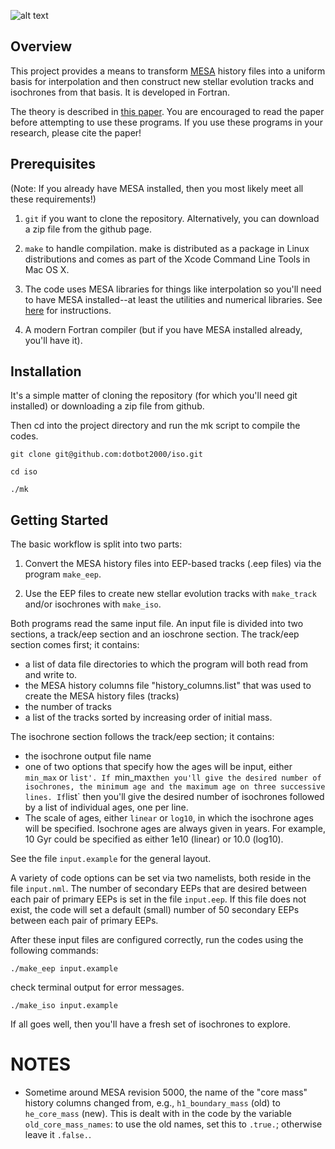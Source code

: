 ![alt text](https://github.com/dotbot2000/iso/blob/master/plots/iso.png)

## Overview

This project provides a means to transform [MESA](http://mesa.sourceforge.net) history files into a uniform basis for interpolation and then construct new stellar evolution tracks and isochrones from that basis. It is developed in Fortran.

The theory is described in [this paper](http://stacks.iop.org/0067-0049/222/8).  You are encouraged to read the paper before attempting to use these programs. If you use these programs in your research, please cite the paper!

## Prerequisites

(Note: If you already have MESA installed, then you most likely meet all these requirements!)

1. `git` if you want to clone the repository.  Alternatively, you can download a zip file from the github page.

2. `make` to handle compilation.  make is distributed as a package in Linux distributions and comes as part of the Xcode Command Line Tools in Mac OS X.

3. The code uses MESA libraries for things like interpolation so you'll need to have MESA installed--at least the utilities and numerical libraries.  See [here](http://mesa.sourceforge.net/prereqs.html) for instructions.

4. A modern Fortran compiler (but if you have MESA installed already, you'll have it).

## Installation

It's a simple matter of cloning the repository (for which you'll need git installed) or downloading a zip file from github.  

Then cd into the project directory and run the mk script to compile the codes.

```
git clone git@github.com:dotbot2000/iso.git

cd iso

./mk
```

## Getting Started

The basic workflow is split into two parts:

1. Convert the MESA history files into EEP-based tracks (.eep files) via the program `make_eep`.

2. Use the EEP files to create new stellar evolution tracks with `make_track` and/or isochrones with `make_iso`.

Both programs read the same input file. An input file is divided into two sections, a track/eep section and an ioschrone section.  The track/eep section comes first; it contains:
+ a list of data file directories to which the program will both read from and write to.  
+ the MESA history columns file "history_columns.list" that was used to create the MESA history files (tracks)
+ the number of tracks
+ a list of the tracks sorted by increasing order of initial mass.

The isochrone section follows the track/eep section; it contains:
+ the isochrone output file name
+ one of two options that specify how the ages will be input, either `min_max` or `list'.
  If `min_max` then you'll give the desired number of isochrones, the minimum age and the maximum age on three successive lines.
  If `list` then you'll give the desired number of isochrones followed by a list of individual ages, one per line.
+ The scale of ages, either `linear` or `log10`, in which the isochrone ages will be specified. Isochrone ages are always given in years. For example, 10 Gyr could be specified as either 1e10 (linear) or 10.0 (log10).

See the file `input.example` for the general layout.

A variety of code options can be set via two namelists, both reside in the file `input.nml`. The number of secondary EEPs that are desired between each pair of primary EEPs is set in the file `input.eep`. If this file does not exist, the code will set a default (small) number of 50 secondary EEPs between each pair of primary EEPs.


After these input files are configured correctly, run the codes using the following commands:

`./make_eep input.example`

check terminal output for error messages.

`./make_iso input.example`

If all goes well, then you'll have a fresh set of isochrones to explore.

# NOTES 

* Sometime around MESA revision 5000, the name of the "core mass" history columns changed from, e.g., `h1_boundary_mass` (old) to `he_core_mass` (new). This is dealt with in the code by the variable `old_core_mass_names`: to use the old names, set this to `.true.`; otherwise leave it `.false.`.
